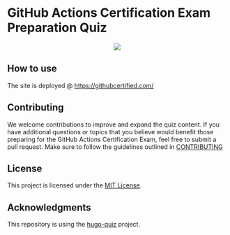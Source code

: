 # GitHub Actions Certification Exam Preparation Quiz

<p align="center">
  <img src="https://images.credly.com/size/340x340/images/556afa03-8682-4e3a-9975-b588b7aa5ba0/image.png" />
</p>

## How to use

The site is deployed @ https://githubcertified.com/

## Contributing

We welcome contributions to improve and expand the quiz content.
If you have additional questions or topics that you believe would benefit those preparing for the GitHub Actions Certification Exam,
feel free to submit a pull request.
Make sure to follow the guidelines outlined in [CONTRIBUTING](https://github.com/FidelusAleksander/github-actions-quiz/blob/master/CONTRIBUTING.md)

## License

This project is licensed under the [MIT License](https://github.com/FidelusAleksander/github-actions-quiz/blob/master/LICENSE).

## Acknowledgments

This repository is using the [hugo-quiz](https://github.com/bonartm/hugo-quiz) project.
